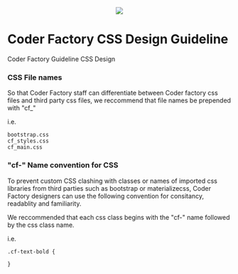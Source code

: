 <p align="center"><img src="https://github.com/coder-factory-academy/cf-guidline-css/blob/master/CFA.png"></p>

# Coder Factory CSS Design Guideline
Coder Factory Guideline CSS Design

### CSS File names
So that Coder Factory staff can differentiate between Coder factory css files and third party css files, we reccommend that file names be prepended with "cf_"

i.e.
```
bootstrap.css
cf_styles.css
cf_main.css
```


### "cf-" Name convention for CSS
To prevent custom CSS clashing with classes or names of imported css libraries from third parties such as bootstrap or materializecss, Coder Factory designers can use the following convention for consitancy, readablity and familiarity.

We reccommended that each css class begins with the "cf-" name followed by the css class name.

i.e.
```
.cf-text-bold {

}
```

